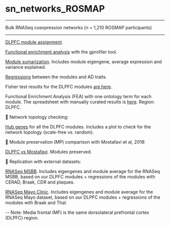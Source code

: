 # sn_networks_ROSMAP

***************************************
Bulk RNASeq coexpression networks (n = 1,210 ROSMAP participants) 
***************************************

[DLPFC module assignment](https://rushalz.github.io/sn_networks_ROSMAP/coexpression_net_bulk/SE_MF.html). 

[Functional enrichment analysis](https://rushalz.github.io/sn_networks_ROSMAP/coexpression_net_bulk/FEA_MF_cl3.html) with the gprofiler tool. 

[Module sumarization](https://rushalz.github.io/sn_networks_ROSMAP/coexpression_net_bulk/eigengenes_bulk_dlpfc.html). Includes module eigengene, average expression and variance explained. 

[Regressions](https://rushalz.github.io/sn_networks_ROSMAP/coexpression_net_bulk/lr_mod_cov_bulk_cl3_adjcov.html) between the modules and AD traits. 

Fisher test results for the DLPFC modules [are here](https://rushalz.github.io/sn_networks_ROSMAP/coexpression_net_bulk/fisher_heatmap_MF.html).

Functional Enrichment Analysis (FEA) with one ontology term for each module. The spreadsheet with manually curated results is [here](https://rushalz.github.io/sn_networks_ROSMAP/coexpression_net_bulk/FEA_bymodule_MF.xlsx). Region: DLPFC.


:small_blue_diamond: Network topology checking:

[Hub genes](https://rushalz.github.io/sn_networks_ROSMAP/coexpression_net_bulk/hub_genes_MF.html) for all the DLPFC modules. Includes a plot to check for the network topology (scale-free vs. random).

:small_blue_diamond: Module preservation (MP) comparison with Mostafavi et al, 2018:

[DLPFC vs Mostafavi](https://rushalz.github.io/sn_networks_ROSMAP/coexpression_net_bulk/mp_MFvsMostafavi.html). Modules preserved.

:small_blue_diamond: Replication with external datasets:

[RNASeq MSBB](https://rushalz.github.io/sn_networks_ROSMAP/coexpression_net_bulk/replication_ME_MSBB.html). Includes eigengenes and module average for the RNASeq MSBB, based on our DLPFC modules + regressions of the modules with CERAD, Braak, CDR and plaques.

[RNASeq Mayo Clinic](https://rushalz.github.io/sn_networks_ROSMAP/coexpression_net_bulk/replication_ME_Mayo.html). Includes eigengenes and module average for the RNASeq Mayo dataset, based on our DLPFC modules + regressions of the modules with Braak and Thal.


-- 
Note: Media frontal (MF) is the same dorsolateral prefrontal cortex (DLPFC) region. 



